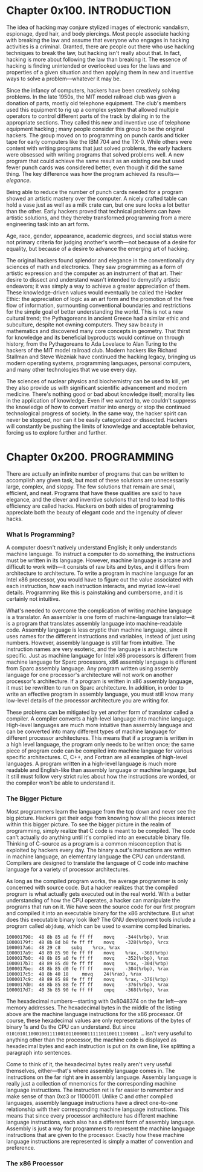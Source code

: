 # Chapter 0x100. INTRODUCTION

The idea of hacking may conjure stylized images of electronic vandalism, espionage, dyed hair, and body piercings. Most people associate hacking with breaking the law and assume that everyone who engages in hacking activities is a criminal. Granted, there are people out there who use hacking techniques to break the law, but hacking isn't really about that. In fact, hacking is more about following the law than breaking it. The essence of hacking is finding unintended or overlooked uses for the laws and properties of a given situation and then applying them in new and inventive ways to solve a problem—whatever it may be.

Since the infancy of computers, hackers have been creatively solving problems. In the late 1950s, the MIT model railroad club was given a donation of parts, mostly old telephone equipment. The club's members used this equipment to rig up a complex system that allowed multiple operators to control different parts of the track by dialing in to the appropriate sections. They called this new and inventive use of telephone equipment hacking ; many people consider this group to be the original hackers. The group moved on to programming on punch cards and ticker tape for early computers like the IBM 704 and the TX-0. While others were content with writing programs that just solved problems, the early hackers were obsessed with writing programs that solved problems well. A new program that could achieve the same result as an existing one but used fewer punch cards was considered better, even though it did the same thing. The key difference was how the program achieved its results—_elegance_.

Being able to reduce the number of punch cards needed for a program showed an artistic mastery over the computer. A nicely crafted table can hold a vase just as well as a milk crate can, but one sure looks a lot better than the other. Early hackers proved that technical problems can have artistic solutions, and they thereby transformed programming from a mere engineering task into an art form.

Age, race, gender, appearance, academic degrees, and social status were not primary criteria for judging another's worth—not because of a desire for equality, but because of a desire to advance the emerging art of hacking.

The original hackers found splendor and elegance in the conventionally dry sciences of math and electronics. They saw programming as a form of artistic expression and the computer as an instrument of that art. Their desire to dissect and understand wasn't intended to demystify artistic endeavors; it was simply a way to achieve a greater appreciation of them. These knowledge-driven values would eventually be called the Hacker Ethic: the appreciation of logic as an art form and the promotion of the free flow of information, surmounting conventional boundaries and restrictions for the simple goal of better understanding the world. This is not a new cultural trend; the Pythagoreans in ancient Greece had a similar ethic and subculture, despite not owning computers. They saw beauty in mathematics and discovered many core concepts in geometry. That thirst for knowledge and its beneficial byproducts would continue on through history, from the Pythagoreans to Ada Lovelace to Alan Turing to the hackers of the MIT model railroad club. Modern hackers like Richard Stallman and Steve Wozniak have continued the hacking legacy, bringing us modern operating systems, programming languages, personal computers, and many other technologies that we use every day.

The sciences of nuclear physics and biochemistry can be used to kill, yet they also provide us with significant scientific advancement and modern medicine. There's nothing good or bad about knowledge itself; morality lies in the application of knowledge. Even if we wanted to, we couldn't suppress the knowledge of how to convert matter into energy or stop the continued technological progress of society. In the same way, the hacker spirit can never be stopped, nor can it be easily categorized or dissected. Hackers will constantly be pushing the limits of knowledge and acceptable behavior, forcing us to explore further and further.

# Chapter 0x200. PROGRAMMING

There are actually an infinite number of programs that can be written to accomplish any given task, but most of these solutions are unnecessarily large, complex, and sloppy. The few solutions that remain are small, efficient, and neat. Programs that have these qualities are said to have elegance, and the clever and inventive solutions that tend to lead to this efficiency are called hacks. Hackers on both sides of programming appreciate both the beauty of elegant code and the ingenuity of clever hacks.

### What Is Programming?

A computer doesn't natively understand English; it only understands machine language. To instruct a computer to do something, the instructions must be written in its language. However, machine language is arcane and difficult to work with—it consists of raw bits and bytes, and it differs from architecture to architecture. To write a program in machine language for an Intel x86 processor, you would have to figure out the value associated with each instruction, how each instruction interacts, and myriad low-level details. Programming like this is painstaking and cumbersome, and it is certainly not intuitive.

What's needed to overcome the complication of writing machine language is a translator. An assembler is one form of machine-language translator—it is a program that translates assembly language into machine-readable code. Assembly language is less cryptic than machine language, since it uses names for the different instructions and variables, instead of just using numbers. However, assembly language is still far from intuitive. The instruction names are very esoteric, and the language is architecture specific. Just as machine language for Intel x86 processors is different from machine language for Sparc processors, x86 assembly language is different from Sparc assembly language. Any program written using assembly language for one processor's architecture will not work on another processor's architecture. If a program is written in x86 assembly language, it must be rewritten to run on Sparc architecture. In addition, in order to write an effective program in assembly language, you must still know many low-level details of the processor architecture you are writing for.

These problems can be mitigated by yet another form of translator called a compiler. A compiler converts a high-level language into machine language. High-level languages are much more intuitive than assembly language and can be converted into many different types of machine language for different processor architectures. This means that if a program is written in a high level language, the program only needs to be written once; the same piece of program code can be compiled into machine language for various specific architectures. C, C++, and Fortran are all examples of high-level languages. A program written in a high-level language is much more readable and English-like than assembly language or machine language, but it still must follow very strict rules about how the instructions are worded, or the compiler won't be able to understand it.

### The Bigger Picture

Most programmers learn the language from the top down and never see the big picture. Hackers get their edge from knowing how all the pieces interact within this bigger picture. To see the bigger picture in the realm of programming, simply realize that C code is meant to be compiled. The code can't actually do anything until it's compiled into an executable binary file. Thinking of C-source as a program is a common misconception that is exploited by hackers every day. The binary a.out's instructions are written in machine language, an elementary language the CPU can understand. Compilers are designed to translate the language of C code into machine language for a variety of processor architectures. 

As long as the compiled program works, the average programmer is only concerned with source code. But a hacker realizes that the compiled program is what actually gets executed out in the real world. With a better understanding of how the CPU operates, a hacker can manipulate the programs that run on it. We have seen the source code for our first program and compiled it into an executable binary for the x86 architecture. But what does this executable binary look like? The GNU development tools include a program called ```objdump```, which can be used to examine compiled binaries. 


```
100001798:	48 8b 85 a8 fe ff ff 	movq	-344(%rbp), %rax
10000179f:	48 8b 8d b8 fe ff ff 	movq	-328(%rbp), %rcx
1000017a6:	48 29 c8 	subq	%rcx, %rax
1000017a9:	48 89 85 90 fe ff ff 	movq	%rax, -368(%rbp)
1000017b0:	48 8b 85 a0 fe ff ff 	movq	-352(%rbp), %rax
1000017b7:	48 89 85 d0 fe ff ff 	movq	%rax, -304(%rbp)
1000017be:	48 8b 85 d0 fe ff ff 	movq	-304(%rbp), %rax
1000017c5:	48 8b 40 18 	movq	24(%rax), %rax
1000017c9:	48 89 85 88 fe ff ff 	movq	%rax, -376(%rbp)
1000017d0:	48 8b 85 88 fe ff ff 	movq	-376(%rbp), %rax
1000017d7:	48 3b 85 90 fe ff ff 	cmpq	-368(%rbp), %rax
```

The hexadecimal numbers—starting with 0x8048374 on the far left—are memory addresses. The hexadecimal bytes in the middle of the listing above are the machine language instructions for the x86 processor. Of course, these hexadecimal values are only representations of the bytes of binary 1s and 0s the CPU can understand. But since ```0101010110001001111001011000001111101100111100001 …``` isn't very useful to anything other than the processor, the machine code is displayed as hexadecimal bytes and each instruction is put on its own line, like splitting a paragraph into sentences.

Come to think of it, the hexadecimal bytes really aren't very useful themselves, either—that's where assembly language comes in. The instructions on the far right are in assembly language. Assembly language is really just a collection of mnemonics for the corresponding machine language instructions. The instruction ret is far easier to remember and make sense of than 0xc3 or 11000011. Unlike C and other compiled languages, assembly language instructions have a direct one-to-one relationship with their corresponding machine language instructions. This means that since every processor architecture has different machine language instructions, each also has a different form of assembly language. Assembly is just a way for programmers to represent the machine language instructions that are given to the processor. Exactly how these machine language instructions are represented is simply a matter of convention and preference. 

### The x86 Processor

